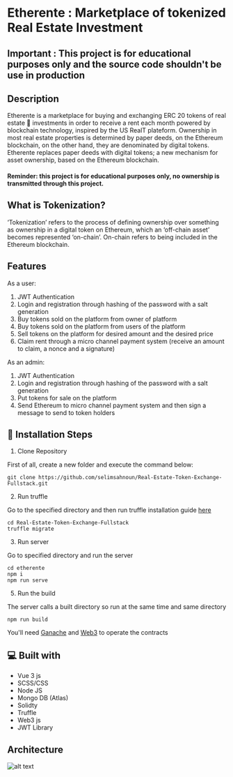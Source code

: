 # Etherente : Marketplace of tokenized Real Estate Investment

## Important : This project is for educational purposes only and the source code shouldn't be use in production

## Description 

Etherente is a marketplace for buying and exchanging ERC 20 tokens of real estate :house_with_garden: investments in order to receive a rent each month powered by blockchain technology, inspired by the US RealT plateform.
Ownership in most real estate properties is determined by paper deeds, on the Ethereum blockchain, on the other hand, they are denominated by digital tokens. 
Etherente replaces paper deeds with digital tokens; a new mechanism for asset ownership, based on the Ethereum blockchain. 

#### Reminder: this project is for educational purposes only, no ownership is transmitted through this project.

## What is Tokenization?

‘Tokenization’ refers to the process of defining ownership over something as ownership in a digital token on Ethereum, which an ‘off-chain asset’ becomes represented ‘on-chain’. On-chain refers to being included in the Ethereum blockchain. 

## Features

As a user:
1.	JWT Authentication 
2.	Login and registration through hashing of the password with a salt generation
3.	Buy tokens sold on the platform from owner of platform 
4.	Buy tokens sold on the platform from users of the platform 
5.	Sell tokens on the platform for desired amount and the desired price
6.	Claim rent through a micro channel payment system (receive an amount to claim, a nonce and a signature)

As an admin:
1.	JWT Authentication 
2.	Login and registration through hashing of the password with a salt generation
3.	Put tokens for sale on the platform 
4.	Send Ethereum to micro channel payment system and then sign a message to send to token holders

	
## :rocket:  Installation Steps
1.	Clone Repository
	
First of all, create a new folder and execute the command below: 

	git clone https://github.com/selimsahnoun/Real-Estate-Token-Exchange-Fullstack.git
	
2.	Run truffle 

Go to the specified directory and then run truffle installation guide [here](https://www.trufflesuite.com/docs/truffle/getting-started/installation)
	
	cd Real-Estate-Token-Exchange-Fullstack
	truffle migrate 

3.	Run server

Go to specified directory and run the server

	cd etherente
	npm i
	npm run serve

5.	Run the build
 
The server calls a built directory so run at the same time and same directory 

	npm run build

You'll need [Ganache](https://www.trufflesuite.com/ganache) and [Web3](https://web3js.readthedocs.io/en/v3.0.0-rc.5/) to operate the contracts 

## :computer: Built with

* Vue 3 js 
* SCSS/CSS
* Node JS 
* Mongo DB (Atlas)
* Solidty
* Truffle
* Web3 js
* JWT Library

## Architecture

![alt text](https://firebasestorage.googleapis.com/v0/b/portfoliov1-1.appspot.com/o/Architecture.jpeg?alt=media&token=ea5eca2e-df31-430a-a991-6b61cf1574c2)


